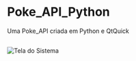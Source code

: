 # Poke_API_Python
Uma Poke_API criada em Python e QtQuick
##
![Tela do Sistema]('https://drive.google.com/file/d/1-jcEcYdMeCh2TxLBZgyLddJWUm6_Wwth/view?usp=share_link')
